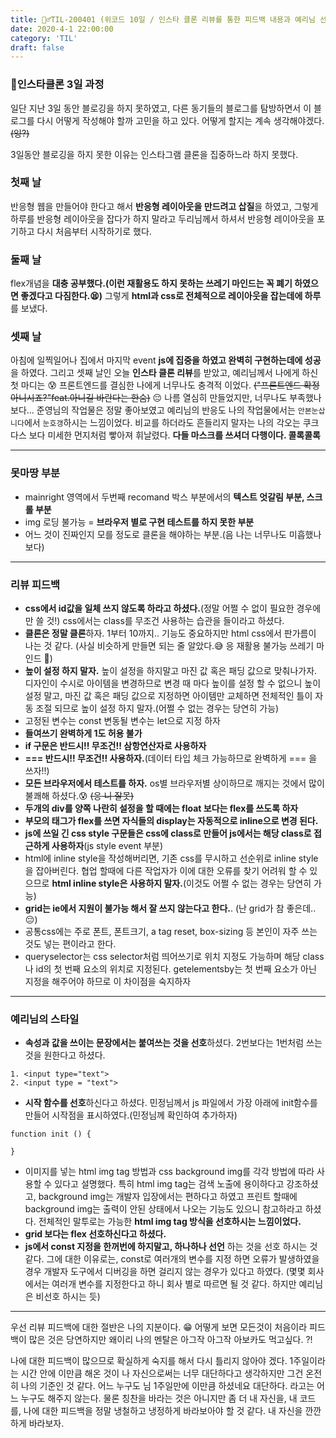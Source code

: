 ```yaml
---
title: 🏃‍♂️TIL-200401 (위코드 10일 / 인스타 클론 리뷰를 통한 피드백 내용과 예리님 선호 포인트)
date: 2020-4-1 22:00:00
category: 'TIL'
draft: false
---
```




### 🥊인스타클론 3일 과정

일단 지난 3일 동안 블로깅을 하지 못하였고, 다른 동기들의 블로그를 탐방하면서 이 블로그를 다시 어떻게 작성해야 할까 고민을 하고 있다. 어떻게 할지는 계속 생각해야겠다.~~(잉?)~~

3일동안 블로깅을 하지 못한 이유는 인스타그램 클론을 집중하느라 하지 못했다. 

### 첫째 날

반응형 웹을 만들어야 한다고 해서 **반응형 레이아웃을 만드려고 삽질**을 하였고, 그렇게 하루를 반응형 레이아웃을 잡다가 하지 말라고 두리님께서 하셔서 반응형 레이아웃을 포기하고 다시 처음부터 시작하기로 했다. 

### 둘째 날

flex개념을 **대충 공부했다.(이런 재활용도 하지 못하는 쓰레기 마인드는 꼭 폐기 하였으면 좋겠다고 다짐한다.😫)** 그렇게 **html과 css로 전체적으로 레이아웃을 잡는데에 하루**를 보냈다.

### 셋째 날

아침에 일찍일어나 집에서 마지막 event **js에 집중을 하였고 완벽히 구현하는데에 성공**을 하였다. 그리고 셋째 날인 오늘 **인스타 클론 리뷰**를 받았고, 예리님께서 나에게 하신 첫 마디는 😰 프론트엔드를 결심한 나에게 너무나도 충격적 이었다. ~~("프론트엔드 확정 아니시죠?"feat.아니길 바란다는 한숨)~~ 😔 나름 열심히 만들었지만, 너무나도 부족했나보다... 준영님의 작업물은 정말 좋아보였고 예리님의 반응도 나의 작업물에서는 `안본눈삽니다`에서 `눈호갱`하시는 느낌이었다. 비교를 하더라도 흔들리지 말자는 나의 각오는 쿠크다스 보다 미세한 먼지처럼 빻아져 휘날렸다. **다들 마스크를 쓰셔더 다행이다. 콜록콜록**

---

### 못마땅 부분

- mainright 영역에서 두번째 recomand 박스 부분에서의 **텍스트 엇갈림 부분, 스크롤 부분**
- img 로딩 불가능 = **브라우저 별로 구현 테스트를 하지 못한 부분**
- 어느 것이 진짜인지 모를 정도로 클론을 해야하는 부분.(음 나는 너무나도 미흡했나 보다)

---

### 리뷰 피드백

- **css에서 id값을 일체 쓰지 않도록 하라고 하셨다.**(정말 어쩔 수 없이 필요한 경우에만 쓸 것!) css에서는 class를 무조건 사용하는 습관을 들이라고 하셨다.
- **클론은 정말 클론**하자. 1부터 10까지.. 기능도 중요하지만 html css에서 판가름이 나는 것 같다. (사실 비슷하게 만들면 되는 줄 알았다.😅 응 재활용 불가능 쓰레기 마인드 🤬)
- **높이 설정 하지 말자.** 높이 설정을 하지말고 마진 값 혹은 패딩 값으로 맞춰나가자. 디자인이 수시로 아이템을 변경하므로 변경 때 마다 높이를 설정 할 수 없으니 높이 설정 말고, 마진 값 혹은 패딩 값으로 지정하면 아이템만 교체하면 전체적인 틀이 자동 조절 되므로 높이 설정 하지 말자.(어쩔 수 없는 경우는 당연히 가능)
- 고정된 변수는 const 변동될 변수는 let으로 지정 하자
- **들여쓰기 완벽하게 1도 허용 불가**
- **if 구문은 반드시!! 무조건!! 삼항연산자로 사용하자**
- **=== 반드시!! 무조건!! 사용하자.**(데이터 타입 체크 가능하므로 완벽하게 === 을 쓰자!!)
- **모든 브라우저에서 테스트를 하자.** os별 브라우저별 상이하므로 깨지는 것에서 많이 불쾌해 하셨다.😰 ~~(응 니 잘못)~~
- **두개의 div를 양쪽 나란히 설정을 할 때에는 float 보다는 flex를 쓰도록 하자**
- **부모의 태그가 flex를 쓰면 자식들의 display는 자동적으로 inline으로 변경 된다.**
- **js에 쓰일 긴 css style 구문들은 css에 class로 만들어 js에서는 해당 class로 접근하게 사용하자**(js style event 부분)
- html에 inline style을 작성해버리면, 기존 css를 무시하고 선순위로 inline style을 잡아버린다. 협업 할때에 다른 작업자가 이에 대한 오류를 찾기 어려워 할 수 있으므로 **html inline style은 사용하지 말자.**(이것도 어쩔 수 없는 경우는 당연히 가능)
- **grid는 ie에서 지원이 불가능 해서 잘 쓰지 않는다고 한다.**. (난 grid가 참 좋은데.. 😔)
- 공통css에는 주로 폰트, 폰트크기, a tag reset, box-sizing 등 본인이 자주 쓰는 것도 넣는 편이라고 한다.
- queryselector는 css selector처럼 띄어쓰기로 위치 지정도 가능하며 해당 class나 id의 첫 번째 요소의 위치로 지정된다. getelementsby는 첫 번째 요소가 아닌 지정을 해주어야 하므로 이 차이점을 숙지하자

---

### 예리님의 스타일

- **속성과 값을 쓰이는 문장에서는 붙여쓰는 것을 선호**하셨다. 2번보다는 1번처럼 쓰는 것을 원한다고 하셨다.

```
1. <input type="text">
2. <input type = "text">
```

- **시작 함수를 선호**하신다고 하셨다. 민정님께서 js 파일에서 가장 아래에 init함수를 만들어 시작점을 표시하였다.(민정님께 확인하여 추가하자)

```
function init () {

}
```

- 이미지를 넣는 html img tag 방법과 css background img를 각각 방법에 따라 사용할 수 있다고 설명했다. 특히 html img tag는 검색 노출에 용이하다고 강조하셨고, background img는 개발자 입장에서는 편하다고 하였고 프린트 할때에 background img는 출력이 안된 상태에서 나오는 기능도 있으니 참고하라고 하셨다. 전체적인 말투로는 가능한 **html img tag 방식을 선호하시는 느낌이었다.**
- **grid 보다는 flex 선호하신다고 하셨다.** 
- **js에서 const 지정을 한꺼번에 하지말고, 하나하나 선언** 하는 것을 선호 하시는 것 같다. 그에 대한 이유로는, const로 여러개의 변수를 지정 하면 오류가 발생하였을 경우 개발자 도구에서 디버깅을 하면 걸리지 않는 경우가 있다고 하였다. (몇몇 회사에서는 여러개 변수를 지정한다고 하니 회사 별로 따르면 될 것 같다. 하지만 예리님은 비선호 하시는 듯)

---

우선 리뷰 피드백에 대한 절반은 나의 지분이다. 😁 어떻게 보면 모든것이 처음이라 피드백이 많은 것은 당연하지만 왜이리 나의 멘탈은 아그작 아그작 아보카도 먹고싶다. ?!

나에 대한 피드백이 많으므로 확실하게 숙지를 해서 다시 틀리지 않아야 겠다. 1주일이라는 시간 안에 이만큼 해온 것이 나 자신으로써는 너무 대단하다고 생각하지만 그건 온전히 나의 기준인 것 같다. 어느 누구도 님 1주일만에 이만큼 하셨네요 대단하다. 라고는 어느 누구도 해주지 않는다. 물론 칭찬을 바라는 것은 아니지만 좀 더 내 자신을, 내 코드를, 나에 대한 피드백을 정말 냉철하고 냉정하게 바라보아야 할 것 같다. 내 자신을 깐깐하게 바라보자.